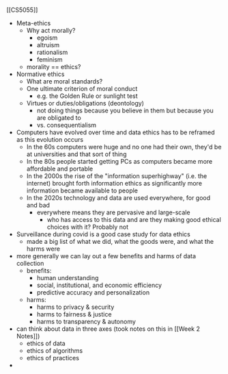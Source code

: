 [[CS5055]]
- Meta-ethics
	- Why act morally?
		- egoism
		- altruism
		- rationalism
		- feminism
	- morality == ethics?
- Normative ethics
	- What are moral standards?
	- One ultimate criterion of moral conduct
		- e.g. the Golden Rule or sunlight test
	- Virtues or duties/obligations (deontology)
		- not doing things because you believe in them but because you are obligated to
		- vs. consequentialism
- Computers have evolved over time and data ethics has to be reframed as this evolution occurs
	- In the 60s computers were huge and no one had their own, they'd be at universities and that sort of thing
	- In the 80s people started getting PCs as computers became more affordable and portable
	- In the 2000s the rise of the "information superhighway" (i.e. the internet) brought forth information ethics as significantly more information became available to people
	- In the 2020s technology and data are used everywhere, for good and bad
		- everywhere means they are pervasive and large-scale
			- who has access to this data and are they making good ethical choices with it? Probably not
- Surveillance during covid is a good case study for data ethics
	- made a big list of what we did, what the goods were, and what the harms were
- more generally we can lay out a few benefits and harms of data collection
	- benefits:
		- human understanding
		- social, institutional, and economic efficiency
		- predictive accuracy and personalization
	- harms:
		- harms to privacy & security
		- harms to fairness & justice
		- harms to transparency & autonomy
- can think about data in three axes (took notes on this in [[Week 2 Notes]])
	- ethics of data
	- ethics of algorithms
	- ethics of practices
- 